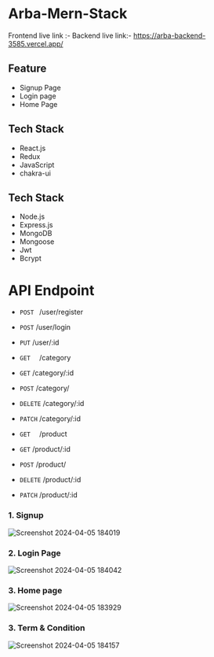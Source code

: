 
# Arba-Mern-Stack

 Frontend live link :-
Backend live link:- https://arba-backend-3585.vercel.app/

## Feature
- Signup Page
- Login page
- Home Page

## Tech Stack
-   React.js
-   Redux
-   JavaScript
-   chakra-ui

## Tech Stack
-   Node.js
-   Express.js
-   MongoDB  
-   Mongoose
-   Jwt
-   Bcrypt

  # API Endpoint
- `POST `    /user/register
- `POST`     /user/login
- `PUT`      /user/:id  

- `GET  `    /category
- `GET`      /category/:id
- `POST`     /category/
- `DELETE`   /category/:id
- `PATCH`    /category/:id

- `GET  `    /product
- `GET`      /product/:id
- `POST`     /product/
- `DELETE`   /product/:id
- `PATCH`    /product/:id

### 1. Signup 
![Screenshot 2024-04-05 184019](https://github.com/Sajid788/Mern-Arba-Assignment/assets/129252454/d37de9a0-ba68-4200-9ec5-b576b9f2c3b3)


### 2. Login Page
![Screenshot 2024-04-05 184042](https://github.com/Sajid788/Green-mentor-Assignment/assets/129252454/dac3a480-e70c-4563-9d00-288551ede0de)

### 3. Home page
![Screenshot 2024-04-05 183929](https://github.com/Sajid788/Green-mentor-Assignment/assets/129252454/69dfa906-6af6-40f1-8558-03af65e9dd49)

### 3. Term & Condition
![Screenshot 2024-04-05 184157](https://github.com/Sajid788/Green-mentor-Assignment/assets/129252454/11fff2b9-68d0-4196-8a5b-b0cc847a2660)


